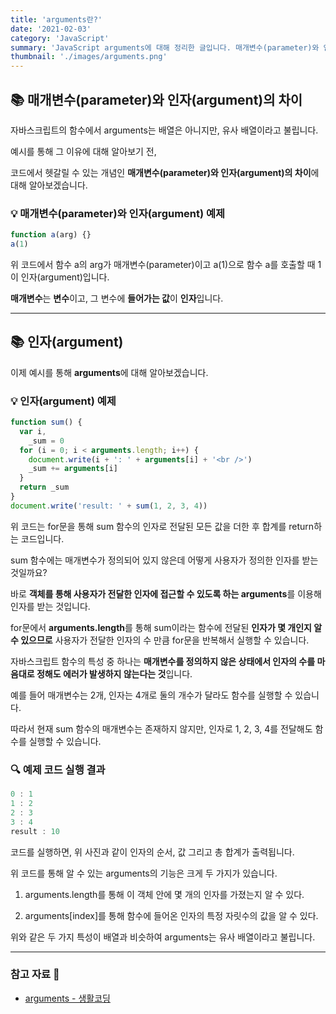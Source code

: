 ```yaml
---
title: 'arguments란?'
date: '2021-02-03'
category: 'JavaScript'
summary: 'JavaScript arguments에 대해 정리한 글입니다. 매개변수(parameter)와 인자(argument)의 차이를 예제 코드와 함께 작성했습니다.'
thumbnail: './images/arguments.png'
---
```


## 📚 매개변수(parameter)와 인자(argument)의 차이

자바스크립트의 함수에서 arguments는 배열은 아니지만, 유사 배열이라고 불립니다.

예시를 통해 그 이유에 대해 알아보기 전,

코드에서 헷갈릴 수 있는 개념인 **매개변수(parameter)와 인자(argument)의 차이**에 대해 알아보겠습니다.

### 💡 매개변수(parameter)와 인자(argument) 예제

```js
function a(arg) {}
a(1)
```

위 코드에서 함수 a의 arg가 매개변수(parameter)이고 a(1)으로 함수 a를 호출할 때 1이 인자(argument)입니다.

**매개변수**는 **변수**이고, 그 변수에 **들어가는 값**이 **인자**입니다.

<hr>

## 📚 인자(argument)

이제 예시를 통해 **arguments**에 대해 알아보겠습니다.

### 💡 인자(argument) 예제

```js
function sum() {
  var i,
    _sum = 0
  for (i = 0; i < arguments.length; i++) {
    document.write(i + ': ' + arguments[i] + '<br />')
    _sum += arguments[i]
  }
  return _sum
}
document.write('result: ' + sum(1, 2, 3, 4))
```

위 코드는 for문을 통해 sum 함수의 인자로 전달된 모든 값을 더한 후 합계를 return하는 코드입니다.

sum 함수에는 매개변수가 정의되어 있지 않은데 어떻게 사용자가 정의한 인자를 받는 것일까요?

바로 **객체를 통해 사용자가 전달한 인자에 접근할 수 있도록 하는 arguments**를 이용해 인자를 받는 것입니다.

for문에서 **arguments.length**를 통해 sum이라는 함수에 전달된 **인자가 몇 개인지 알 수 있으므로** 사용자가 전달한 인자의 수 만큼 for문을 반복해서 실행할 수 있습니다.

자바스크립트 함수의 특성 중 하나는 **매개변수를 정의하지 않은 상태에서 인자의 수를 마음대로 정해도 에러가 발생하지 않는다는 것**입니다.

예를 들어 매개변수는 2개, 인자는 4개로 둘의 개수가 달라도 함수를 실행할 수 있습니다.

따라서 현재 sum 함수의 매개변수는 존재하지 않지만, 인자로 1, 2, 3, 4를 전달해도 함수를 실행할 수 있습니다.

### 🔍 예제 코드 실행 결과

```js
0 : 1
1 : 2
2 : 3
3 : 4
result : 10
```

코드를 실행하면, 위 사진과 같이 인자의 순서, 값 그리고 총 합계가 출력됩니다.

위 코드를 통해 알 수 있는 arguments의 기능은 크게 두 가지가 있습니다.

1. arguments.length를 통해 이 객체 안에 몇 개의 인자를 가졌는지 알 수 있다.

2. arguments[index]를 통해 함수에 들어온 인자의 특정 자릿수의 값을 알 수 있다.

위와 같은 두 가지 특성이 배열과 비슷하여 arguments는 유사 배열이라고 불립니다.

<hr>

### 참고 자료 📩

- [arguments - 생활코딩](https://opentutorials.org/course/743/6548)
